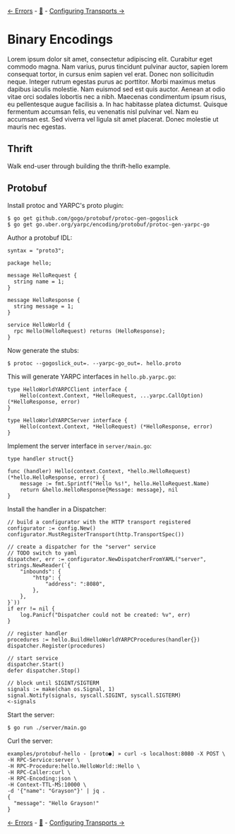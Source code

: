 [← Errors][back] - [:book:][index] - [Configuring Transports →][next]

# Binary Encodings

Lorem ipsum dolor sit amet, consectetur adipiscing elit. Curabitur eget commodo magna. Nam varius, purus tincidunt pulvinar auctor, sapien lorem consequat tortor, in cursus enim sapien vel erat. Donec non sollicitudin neque. Integer rutrum egestas purus ac porttitor. Morbi maximus metus dapibus iaculis molestie. Nam euismod sed est quis auctor. Aenean at odio vitae orci sodales lobortis nec a nibh. Maecenas condimentum ipsum risus, eu pellentesque augue facilisis a. In hac habitasse platea dictumst. Quisque fermentum accumsan felis, eu venenatis nisl pulvinar vel. Nam eu accumsan est. Sed viverra vel ligula sit amet placerat. Donec molestie ut mauris nec egestas.

## Thrift

Walk end-user through building the thrift-hello example.

## Protobuf

Install protoc and YARPC's proto plugin:

```
$ go get github.com/gogo/protobuf/protoc-gen-gogoslick
$ go get go.uber.org/yarpc/encoding/protobuf/protoc-gen-yarpc-go
```

Author a protobuf IDL:

```
syntax = "proto3";

package hello;

message HelloRequest {
  string name = 1;
}

message HelloResponse {
  string message = 1;
}

service HelloWorld {
  rpc Hello(HelloRequest) returns (HelloResponse);
}
```

Now generate the stubs:

```
$ protoc --gogoslick_out=. --yarpc-go_out=. hello.proto
```

This will generate YARPC interfaces in `hello.pb.yarpc.go`:

```
type HelloWorldYARPCClient interface {
	Hello(context.Context, *HelloRequest, ...yarpc.CallOption) (*HelloResponse, error)
}

type HelloWorldYARPCServer interface {
	Hello(context.Context, *HelloRequest) (*HelloResponse, error)
}
```

Implement the server interface in `server/main.go`:

```
type handler struct{}

func (handler) Hello(context.Context, *hello.HelloRequest) (*hello.HelloResponse, error) {
	message := fmt.Sprintf("Hello %s!", hello.HelloRequest.Name)
	return &hello.HelloResponse{Message: message}, nil
}
```

Install the handler in a Dispatcher:

```
// build a configurator with the HTTP transport registered
configurator := config.New()
configurator.MustRegisterTransport(http.TransportSpec())

// create a dispatcher for the "server" service
// TODO switch to yaml
dispatcher, err := configurator.NewDispatcherFromYAML("server", strings.NewReader(`{
    "inbounds": {
        "http": {
            "address": ":8080",
        },
    },
}`))
if err != nil {
    log.Panicf("Dispatcher could not be created: %v", err)
}

// register handler
procedures := hello.BuildHelloWorldYARPCProcedures(handler{})
dispatcher.Register(procedures)

// start service
dispatcher.Start()
defer dispatcher.Stop()

// block until SIGINT/SIGTERM
signals := make(chan os.Signal, 1)
signal.Notify(signals, syscall.SIGINT, syscall.SIGTERM)
<-signals
```

Start the server:

```
$ go run ./server/main.go
```

Curl the server:

```
examples/protobuf-hello - [proto●] » curl -s localhost:8080 -X POST \
-H RPC-Service:server \
-H RPC-Procedure:hello.HelloWorld::Hello \
-H RPC-Caller:curl \
-H RPC-Encoding:json \
-H Context-TTL-MS:10000 \
-d '{"name": "Grayson"}' | jq .
{
  "message": "Hello Grayson!"
}
```

[← Errors][back] - [:book:][index] - [Configuring Transports →][next]

[index]: /README.md#usage
[back]: 07-errors.md
[next]: 09-configuring-transports.md

